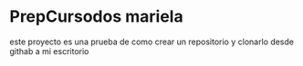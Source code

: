 # PrepCursodos mariela
este proyecto es una prueba de como crear un repositorio y clonarlo desde githab a mi escritorio